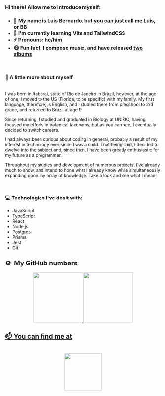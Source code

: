 ### Hi there! Allow me to introduce myself:
<h3>

- 👋 My name is Luis Bernardo, but you can just call me Luis, or BB
- 🌱 I'm currently learning Vite and TailwindCSS
- ⚡ Pronouns: he/him
- 😄 Fun fact: I compose music, and have released <a href="https://milkemohoney.bandcamp.com/">two albums</a>
</h3>
<br>

### 📖 A little more about myself

<p></br>I was born in Itaboraí, state of Rio de Janeiro in Brazil, however, at the age of one, I moved to the US (Florida, to be specific) with my family. My first language, therefore, is English, and I studied there from preschool to 3rd grade, and returned to Brazil at age 9.

Since returning, I studied and graduated in Biology at UNIRIO, having focused my efforts in botanical taxonomy, but as you can see, I eventually decided to switch careers.

I had always been curious about coding in general, probably a result of my interest in technology ever since I was a child. That being said, I decided to dwelve into the subject and, since then, I have been greatly enthusiastic for my future as a programmer.

Throughout my studies and development of numerous projects, I've already much to show, and intend to hone what I already know while simultaneously expanding upon my array of knowledge. Take a look and see what I mean!  </p></br>
### 💻 Technologies I've dealt with:
<p>

- JavaScript
- TypeScript
- React
- Node.js
- Postgres
- Prisma
- Jest
- Git
</p>

## ⚙️ &nbsp;My GitHub numbers
<div align=center>
  <a href="https://github.com/stonasss">
  <img height="160em" src="https://github-readme-stats.vercel.app/api?username=stonasss&show_icons=true&theme=cobalt&include_all_commits=true&count_private=true"/>
  <img height="160em" src="https://github-readme-stats.vercel.app/api/top-langs/?username=stonasss&layout=compact&langs_count=7&theme=cobalt"/>
</div>

## 📫 You can find me at
<br>
  <div align=center>
    <a href="https://www.linkedin.com/in/luisbernardoss/" target="_blank"><img src="https://img.shields.io/badge/LinkedIn-0077B5?style=for-the-badge&logo=linkedin&logoColor=white" width="120"/>
  </div>

<!--
**stonasss/stonasss** is a ✨ _special_ ✨ repository because its `README.md` (this file) appears on your GitHub profile.

Here are some ideas to get you started:

- 🔭 I’m currently working on ...
- 🌱 I’m currently learning ...
- 👯 I’m looking to collaborate on ...
- 🤔 I’m looking for help with ...
- 💬 Ask me about ...
- 📫 How to reach me: ...
- 😄 Pronouns: ...
- ⚡ Fun fact: ...
-->

